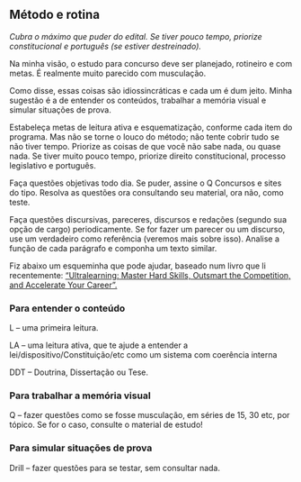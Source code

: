 ## Método e rotina

_Cubra o máximo que puder do edital. Se tiver pouco tempo, priorize constitucional e português (se estiver destreinado)._

Na minha visão, o estudo para concurso deve ser planejado, rotineiro e com metas. É realmente muito parecido com
musculação.

Como disse, essas coisas são idiossincráticas e cada um é dum jeito. Minha sugestão é a de entender os conteúdos, trabalhar
a memória visual e simular situações de prova.

Estabeleça metas de leitura ativa e esquematização, conforme cada item do programa. Mas não se torne o louco do método;
não tente cobrir tudo se não tiver tempo. Priorize as coisas de que você não sabe nada, ou quase nada. Se tiver muito pouco
tempo, priorize direito constitucional, processo legislativo e português.

Faça questões objetivas todo dia. Se puder, assine o Q Concursos e sites do tipo. Resolva as questões ora consultando seu
material, ora não, como teste.

Faça questões discursivas, pareceres, discursos e redações (segundo sua opção de cargo) periodicamente. Se for fazer um
parecer ou um discurso, use um verdadeiro como referência (veremos mais sobre isso). Analise a função de cada parágrafo e
componha um texto similar.

Fiz abaixo um esqueminha que pode ajudar, baseado num livro que li recentemente: 
<a href="https://www.amazon.com.br/Ultralearning-Master-Outsmart-Competition-Accelerate/dp/006285268X" target="_blank">
“Ultralearning: Master Hard Skills,
Outsmart the Competition, and Accelerate Your Career”.
</a>

### Para entender o conteúdo

L – uma primeira leitura.

LA – uma leitura ativa, que te ajude a entender a lei/dispositivo/Constituição/etc como um sistema com coerência interna

DDT – Doutrina, Dissertação ou Tese.

### Para trabalhar a memória visual

Q – fazer questões como se fosse musculação, em séries de 15, 30 etc, por tópico.
Se for o caso, consulte o material de estudo!

### Para simular situações de prova

Drill – fazer questões para se testar, sem consultar nada.
